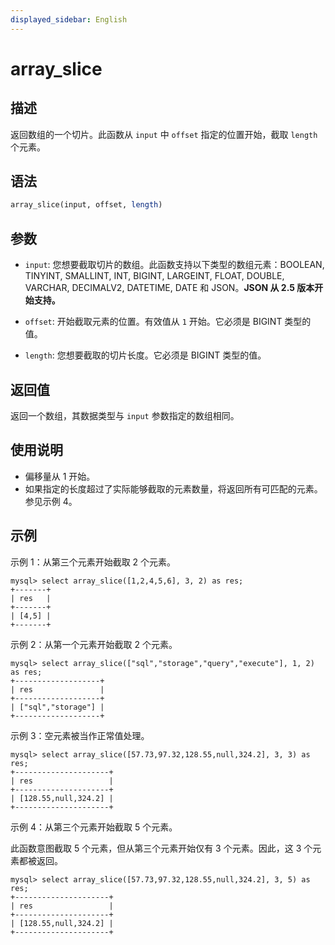 ```yaml
---
displayed_sidebar: English
---
```


# array_slice

## 描述

返回数组的一个切片。此函数从 `input` 中 `offset` 指定的位置开始，截取 `length` 个元素。

## 语法

```Haskell
array_slice(input, offset, length)
```

## 参数

- `input`: 您想要截取切片的数组。此函数支持以下类型的数组元素：BOOLEAN, TINYINT, SMALLINT, INT, BIGINT, LARGEINT, FLOAT, DOUBLE, VARCHAR, DECIMALV2, DATETIME, DATE 和 JSON。**JSON 从 2.5 版本开始支持。**

- `offset`: 开始截取元素的位置。有效值从 `1` 开始。它必须是 BIGINT 类型的值。

- `length`: 您想要截取的切片长度。它必须是 BIGINT 类型的值。

## 返回值

返回一个数组，其数据类型与 `input` 参数指定的数组相同。

## 使用说明

- 偏移量从 1 开始。
- 如果指定的长度超过了实际能够截取的元素数量，将返回所有可匹配的元素。参见示例 4。

## 示例

示例 1：从第三个元素开始截取 2 个元素。

```Plain
mysql> select array_slice([1,2,4,5,6], 3, 2) as res;
+-------+
| res   |
+-------+
| [4,5] |
+-------+
```

示例 2：从第一个元素开始截取 2 个元素。

```Plain
mysql> select array_slice(["sql","storage","query","execute"], 1, 2) as res;
+-------------------+
| res               |
+-------------------+
| ["sql","storage"] |
+-------------------+
```

示例 3：空元素被当作正常值处理。

```Plain
mysql> select array_slice([57.73,97.32,128.55,null,324.2], 3, 3) as res;
+---------------------+
| res                 |
+---------------------+
| [128.55,null,324.2] |
+---------------------+
```

示例 4：从第三个元素开始截取 5 个元素。

此函数意图截取 5 个元素，但从第三个元素开始仅有 3 个元素。因此，这 3 个元素都被返回。

```Plain
mysql> select array_slice([57.73,97.32,128.55,null,324.2], 3, 5) as res;
+---------------------+
| res                 |
+---------------------+
| [128.55,null,324.2] |
+---------------------+
```